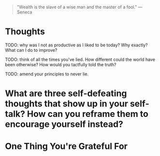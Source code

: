 
> \"Wealth is the slave of a wise man and the master of a fool.\" — Seneca

# Thoughts

TODO: why was I not as productive as I liked to be today? Why exactly? What can I do to improve?

TODO: think of all the times you've lied. How different could the world have been otherwise? How would you tactfully told the truth?

TODO: amend your principles to never lie.

# What are three self-defeating thoughts that show up in your self-talk? How can you reframe them to encourage yourself instead?

# One Thing You're Grateful For

